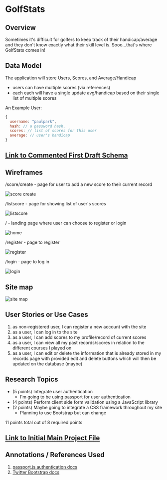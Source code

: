 # GolfStats

## Overview

Sometimes it's difficult for golfers to keep track of their handicap/average and they don't know exactly
what their skill level is. Sooo...that's where GolfStats comes in!

## Data Model

The application will store Users, Scores, and Average/Handicap

* users can have multiple scores (via references)
* each each will have a single update avg/handicap based on their single list of multiple scores

An Example User:

```javascript
{
  username: "paulpark",
  hash: // a password hash,
  scores: // list of scores for this user
  average: // user's handicap
}
```

## [Link to Commented First Draft Schema](db.js)

## Wireframes

/score/create - page for user to add a new score to their current record

![score create](documentation/add-score.png)

/listscore - page for showing list of user's scores

![listscore](documentation/list.png)

/ - landing page where user can choose to register or login

![home](documentation/landing.png)

/register - page to register

![register](documentation/register.png)

/login - page to log in

![login](documentation/login.png)

## Site map

![site map](documentation/sitemap.png)

## User Stories or Use Cases

1. as non-registered user, I can register a new account with the site
2. as a user, I can log in to the site
3. as a user, I can add scores to my profile/record of current scores
4. as a user, I can view all my past records/scores in relation to the different courses I played on
5. as a user, I can edit or delete the information that is already stored in my records page with provided
   edit and delete buttons which will then be updated on the database (maybe)

## Research Topics
* (5 points) Integrate user authentication
    * I'm going to be using passport for user authentication
* (4 points) Perform client side form validation using a JavaScript library
* (2 points) Maybe going to integrate a CSS framework throughout my site
    * Planning to use Bootstrap but can change

11 points total out of 8 required points


## [Link to Initial Main Project File](app.js)

## Annotations / References Used

1. [passport.js authentication docs](http://passportjs.org/docs)
2. [Twitter Bootstrap docs](http://getbootstrap.com/2.3.2/)
